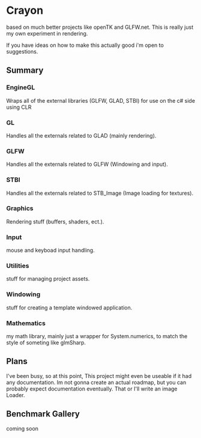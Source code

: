 # Crayon
based on much better projects like openTK and GLFW.net.
This is really just my own experiment in rendering. 

If you have ideas on how to make this actually good i'm open to suggestions.

## Summary
### EngineGL
Wraps all of the external libraries (GLFW, GLAD, STBI) for use on the c# side using CLR
### GL
Handles all the externals related to GLAD (mainly rendering).
### GLFW
Handles all the externals related to GLFW (Windowing and input).
### STBI
Handles all the externals related to STB_Image (Image loading for textures).
### Graphics
Rendering stuff (buffers, shaders, ect.).
### Input
mouse and keyboad input handling.
### Utilities
stuff for managing project assets.
### Windowing
stuff for creating a template windowed application.
### Mathematics
my math library, mainly just a wrapper for System.numerics, to match the style of someting like glmSharp.
## Plans
I've been busy, so at this point, This project might even be useable if it had any documentation.
Im not gonna create an actual roadmap, but you can probably expect documentation eventually.
That or I'll write an image Loader.
## Benchmark Gallery
coming soon
